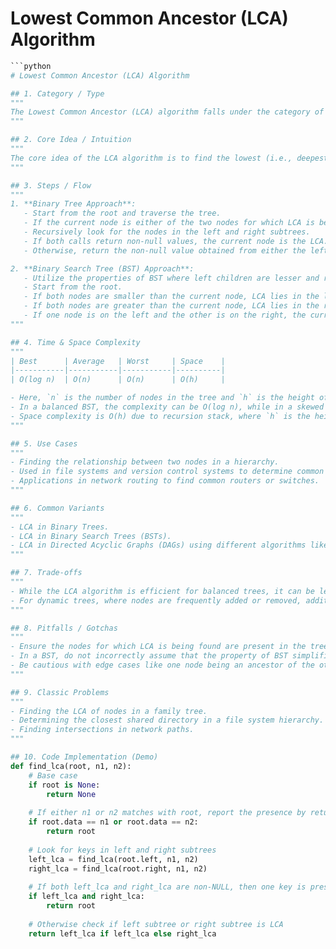 # Lowest Common Ancestor (LCA) Algorithm

```python
```python
# Lowest Common Ancestor (LCA) Algorithm

## 1. Category / Type
"""
The Lowest Common Ancestor (LCA) algorithm falls under the category of Tree Algorithms. It is particularly associated with Binary Trees and Binary Search Trees (BSTs).
"""

## 2. Core Idea / Intuition
"""
The core idea of the LCA algorithm is to find the lowest (i.e., deepest) node in a tree that is an ancestor of two given nodes. This is crucial in scenarios where we need to determine a common root or base for two nodes in hierarchical data structures like trees.
"""

## 3. Steps / Flow
"""
1. **Binary Tree Approach**:
   - Start from the root and traverse the tree.
   - If the current node is either of the two nodes for which LCA is being determined, return the current node.
   - Recursively look for the nodes in the left and right subtrees.
   - If both calls return non-null values, the current node is the LCA.
   - Otherwise, return the non-null value obtained from either the left or right subtree.

2. **Binary Search Tree (BST) Approach**:
   - Utilize the properties of BST where left children are lesser and right children are greater.
   - Start from the root.
   - If both nodes are smaller than the current node, LCA lies in the left subtree.
   - If both nodes are greater than the current node, LCA lies in the right subtree.
   - If one node is on the left and the other is on the right, the current node is the LCA.
"""

## 4. Time & Space Complexity
"""
| Best      | Average   | Worst     | Space    |
|-----------|-----------|-----------|----------|
| O(log n)  | O(n)      | O(n)      | O(h)     |

- Here, `n` is the number of nodes in the tree and `h` is the height of the tree.
- In a balanced BST, the complexity can be O(log n), while in a skewed tree, it can degrade to O(n).
- Space complexity is O(h) due to recursion stack, where `h` is the height of the tree.
"""

## 5. Use Cases
"""
- Finding the relationship between two nodes in a hierarchy.
- Used in file systems and version control systems to determine common ancestors.
- Applications in network routing to find common routers or switches.
"""

## 6. Common Variants
"""
- LCA in Binary Trees.
- LCA in Binary Search Trees (BSTs).
- LCA in Directed Acyclic Graphs (DAGs) using different algorithms like Tarjan's offline LCA algorithm.
"""

## 7. Trade-offs
"""
- While the LCA algorithm is efficient for balanced trees, it can be less efficient for unbalanced trees.
- For dynamic trees, where nodes are frequently added or removed, additional data structures like parent pointers or Euler tours may be required for efficient LCA computation.
"""

## 8. Pitfalls / Gotchas
"""
- Ensure the nodes for which LCA is being found are present in the tree.
- In a BST, do not incorrectly assume that the property of BST simplifies the problem without considering node values.
- Be cautious with edge cases like one node being an ancestor of the other.
"""

## 9. Classic Problems
"""
- Finding the LCA of nodes in a family tree.
- Determining the closest shared directory in a file system hierarchy.
- Finding intersections in network paths.
"""

## 10. Code Implementation (Demo)
def find_lca(root, n1, n2):
    # Base case
    if root is None:
        return None
    
    # If either n1 or n2 matches with root, report the presence by returning root
    if root.data == n1 or root.data == n2:
        return root
    
    # Look for keys in left and right subtrees
    left_lca = find_lca(root.left, n1, n2)
    right_lca = find_lca(root.right, n1, n2)
    
    # If both left_lca and right_lca are non-NULL, then one key is present in one subtree and the other is present in the other subtree. So this node is the LCA
    if left_lca and right_lca:
        return root
    
    # Otherwise check if left subtree or right subtree is LCA
    return left_lca if left_lca else right_lca
```
```